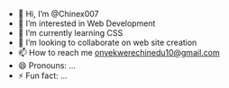 - 👋 Hi, I’m @Chinex007
- 👀 I’m interested in Web Development
- 🌱 I’m currently learning CSS
- 💞️ I’m looking to collaborate on web site creation
- 📫 How to reach me onyekwerechinedu10@gmail.com
- 😄 Pronouns: ...
- ⚡ Fun fact: ...

<!---
Chinex007/Chinex007 is a ✨ special ✨ repository because its `README.md` (this file) appears on your GitHub profile.
You can click the Preview link to take a look at your changes.
--->
